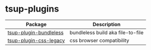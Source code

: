 # tsup-plugins


| Package                                          | Description                       |
| ------------------------------------------------ | --------------------------------- |
| [tsup-plugin-bundleless](./packages/bundleless/) | bundleless build aka file-to-file |
| [tsup-plugin-css-legacy](./packages/css-legacy)  | css browser compatibility         |

